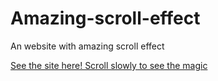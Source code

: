 # Amazing-scroll-effect
An website with amazing scroll effect



[See the site here! Scroll slowly to see the magic](https://parjanya-kumar-arya-github.github.io/Amazing-scroll-effect/)
